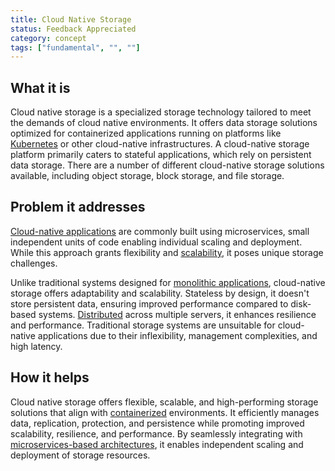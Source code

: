 ```yaml
---
title: Cloud Native Storage
status: Feedback Appreciated
category: concept
tags: ["fundamental", "", ""]
---
```


## What it is

Cloud native storage is a specialized storage technology tailored to meet the demands of cloud native environments.
It offers data storage solutions optimized for containerized applications running on platforms like
[Kubernetes](/kubernetes/) or other cloud-native infrastructures. A cloud-native storage platform primarily caters
to stateful applications, which rely on persistent data storage. There are a number of different cloud-native storage
solutions available, including object storage, block storage, and file storage.

## Problem it addresses

[Cloud-native applications](/cloud-native-apps/) are commonly built using microservices, small independent units of code
enabling individual scaling and deployment. While this approach grants flexibility and [scalability](/scalability/), it
poses unique storage challenges.

Unlike traditional systems designed for [monolithic applications](/monolithic-apps/), cloud-native storage offers
adaptability and scalability. Stateless by design, it doesn't store persistent data, ensuring improved performance
compared to disk-based systems. [Distributed](/distributed-systems/) across multiple servers, it enhances resilience and
performance. Traditional storage systems are unsuitable for cloud-native applications due to their inflexibility,
management complexities, and high latency.

## How it helps

Cloud native storage offers flexible, scalable, and high-performing storage solutions that align with
[containerized](/containerization/) environments. It efficiently manages data, replication, protection, and
persistence while promoting improved scalability, resilience, and performance. By seamlessly integrating with
[microservices-based architectures](/microservices-architecture/), it enables independent scaling and deployment
of storage resources.
